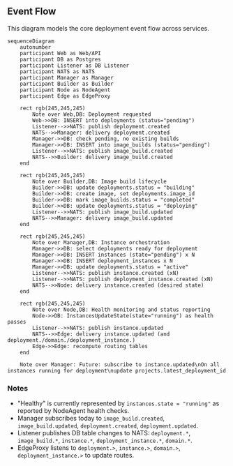## Event Flow

This diagram models the core deployment event flow across services.

```mermaid
sequenceDiagram
    autonumber
    participant Web as Web/API
    participant DB as Postgres
    participant Listener as DB Listener
    participant NATS as NATS
    participant Manager as Manager
    participant Builder as Builder
    participant Node as NodeAgent
    participant Edge as EdgeProxy

    rect rgb(245,245,245)
        Note over Web,DB: Deployment requested
        Web->>DB: INSERT into deployments (status="pending")
        Listener-->>NATS: publish deployment.created
        NATS-->>Manager: delivery deployment.created
        Manager->>DB: check pending, no existing builds
        Manager->>DB: INSERT into image_builds (status="pending")
        Listener-->>NATS: publish image_build.created
        NATS-->>Builder: delivery image_build.created
    end

    rect rgb(245,245,245)
        Note over Builder,DB: Image build lifecycle
        Builder->>DB: update deployments.status = "building"
        Builder->>DB: create image, set deployments.image_id
        Builder->>DB: mark image_builds.status = "completed"
        Builder->>DB: update deployments.status = "deploying"
        Listener-->>NATS: publish image_build.updated
        NATS-->>Manager: delivery image_build.updated
    end

    rect rgb(245,245,245)
        Note over Manager,DB: Instance orchestration
        Manager->>DB: select deployments ready for deployment
        Manager->>DB: INSERT instances (state="pending") x N
        Manager->>DB: INSERT deployment_instances x N
        Manager->>DB: update deployments.status = "active"
        Listener-->>NATS: publish instance.created (xN)
        Listener-->>NATS: publish deployment_instance.created (xN)
        NATS-->>Node: delivery instance.created (desired state)
    end

    rect rgb(245,245,245)
        Note over Node,DB: Health monitoring and status reporting
        Node->>DB: InstancesUpdateState(state="running") as health passes
        Listener-->>NATS: publish instance.updated
        NATS-->>Edge: delivery instance.updated (and deployment./domain./deployment_instance.)
        Edge->>Edge: recompute routing tables
    end

    Note over Manager: Future: subscribe to instance.updated\nOn all instances running for deployment\nupdate projects.latest_deployment_id
```

### Notes

- "Healthy" is currently represented by `instances.state = "running"` as reported by NodeAgent health checks.
- Manager subscribes today to `image_build.created`, `image_build.updated`, `deployment.created`, `deployment.updated`.
- Listener publishes DB table changes to NATS: `deployment.*`, `image_build.*`, `instance.*`, `deployment_instance.*`, `domain.*`.
- EdgeProxy listens to `deployment.>`, `instance.>`, `domain.>`, `deployment_instance.>` to update routes.
